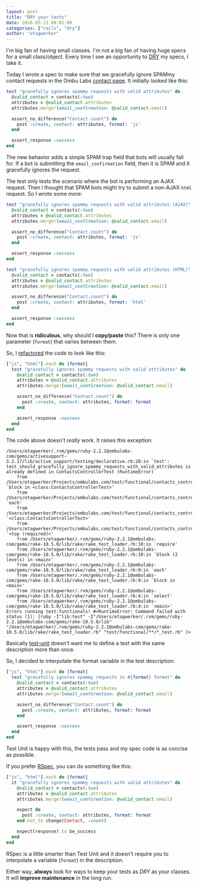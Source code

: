 ```yaml
---
layout: post
title: "DRY your tests"
date: 2016-05-13 09:01:00
categories: ["rails", "dry"]
author: "etagwerker"
---
```


I'm big fan of having small classes. I'm not a big fan of having huge specs for
a small class/object. Every time I see an opportunity to
[DRY](http://c2.com/cgi/wiki?DontRepeatYourself) my specs, I take it.

Today I wrote a spec to make sure that we gracefully ignore SPAMmy
contact requests in the Ombu Labs
[contact page](http://www.ombulabs.com/contact). It initially looked like this:

```ruby
test "gracefully ignores spammy requests with valid attributes" do
  @valid_contact = contacts(:two)
  attributes = @valid_contact.attributes
  attributes.merge!(email_confirmation: @valid_contact.email)

  assert_no_difference("Contact.count") do
    post :create, contact: attributes, format: 'js'
  end

  assert_response :success
end
```

The new behavior adds a simple SPAM trap field that bots will usually fall for.
If a bot is submitting the `email_confirmation` field, then it is SPAM and it
gracefully ignores the request.

The test only tests the scenario where the bot is performing an AJAX request.
Then I thought that SPAM bots might try to submit a non-AJAX `html` request.
So I wrote some more:

```ruby
test "gracefully ignores spammy requests with valid attributes (AJAX)" do
  @valid_contact = contacts(:two)
  attributes = @valid_contact.attributes
  attributes.merge!(email_confirmation: @valid_contact.email)

  assert_no_difference("Contact.count") do
    post :create, contact: attributes, format: 'js'
  end

  assert_response :success
end

test "gracefully ignores spammy requests with valid attributes (HTML)" do
  @valid_contact = contacts(:two)
  attributes = @valid_contact.attributes
  attributes.merge!(email_confirmation: @valid_contact.email)

  assert_no_difference("Contact.count") do
    post :create, contact: attributes, format: 'html'
  end

  assert_response :success
end
```

Now that is **ridiculous**, why should I **copy/paste** this? There is only one
parameter (`format`) that varies between them.

So, I [refactored](http://c2.com/cgi/wiki?RefactorMercilessly) the code to
look like this:

```ruby
["js", "html"].each do |format|
  test "gracefully ignores spammy requests with valid attributes" do
    @valid_contact = contacts(:two)
    attributes = @valid_contact.attributes
    attributes.merge!(email_confirmation: @valid_contact.email)

    assert_no_difference("Contact.count") do
      post :create, contact: attributes, format: format
    end

    assert_response :success
  end
end
```

The code above doesn't *really* work. It raises this exception:

    /Users/etagwerker/.rvm/gems/ruby-2.2.1@ombulabs-com/gems/activesupport-3.2.17/lib/active_support/testing/declarative.rb:28:in `test': test_should_gracefully_ignore_spammy_requests_with_valid_attributes is already defined in ContactsControllerTest (RuntimeError)
    	from /Users/etagwerker/Projects/ombulabs.com/test/functional/contacts_controller_test.rb:29:in `block in <class:ContactsControllerTest>'
    	from /Users/etagwerker/Projects/ombulabs.com/test/functional/contacts_controller_test.rb:28:in `each'
    	from /Users/etagwerker/Projects/ombulabs.com/test/functional/contacts_controller_test.rb:28:in `<class:ContactsControllerTest>'
    	from /Users/etagwerker/Projects/ombulabs.com/test/functional/contacts_controller_test.rb:3:in `<top (required)>'
    	from /Users/etagwerker/.rvm/gems/ruby-2.2.1@ombulabs-com/gems/rake-10.5.0/lib/rake/rake_test_loader.rb:10:in `require'
    	from /Users/etagwerker/.rvm/gems/ruby-2.2.1@ombulabs-com/gems/rake-10.5.0/lib/rake/rake_test_loader.rb:10:in `block (2 levels) in <main>'
    	from /Users/etagwerker/.rvm/gems/ruby-2.2.1@ombulabs-com/gems/rake-10.5.0/lib/rake/rake_test_loader.rb:9:in `each'
    	from /Users/etagwerker/.rvm/gems/ruby-2.2.1@ombulabs-com/gems/rake-10.5.0/lib/rake/rake_test_loader.rb:9:in `block in <main>'
    	from /Users/etagwerker/.rvm/gems/ruby-2.2.1@ombulabs-com/gems/rake-10.5.0/lib/rake/rake_test_loader.rb:4:in `select'
    	from /Users/etagwerker/.rvm/gems/ruby-2.2.1@ombulabs-com/gems/rake-10.5.0/lib/rake/rake_test_loader.rb:4:in `<main>'
    Errors running test:functionals! #<RuntimeError: Command failed with status (1): [ruby -I"lib:test" -I"/Users/etagwerker/.rvm/gems/ruby-2.2.1@ombulabs-com/gems/rake-10.5.0/lib" "/Users/etagwerker/.rvm/gems/ruby-2.2.1@ombulabs-com/gems/rake-10.5.0/lib/rake/rake_test_loader.rb" "test/functional/**/*_test.rb" ]>

Basically [test-unit](https://rubygems.org/gems/test-unit) doesn't want
me to define a test with the same description more than once.

So, I decided to interpolate the format variable in the test description:

```ruby
["js", "html"].each do |format|
  test "gracefully ignores spammy requests in #{format} format" do
    @valid_contact = contacts(:two)
    attributes = @valid_contact.attributes
    attributes.merge!(email_confirmation: @valid_contact.email)

    assert_no_difference("Contact.count") do
      post :create, contact: attributes, format: format
    end

    assert_response :success
  end
end
```

Test Unit is happy with this, the tests pass and my spec code is as concise as
possible.

If you prefer [RSpec](https://rubygems.org/gems/rspec), you can do something
like this:

```ruby
["js", "html"].each do |format|
  it "gracefully ignores spammy requests with valid attributes" do
    @valid_contact = contacts(:two)
    attributes = @valid_contact.attributes
    attributes.merge!(email_confirmation: @valid_contact.email)

    expect do
      post :create, contact: attributes, format: format
    end.not_to change(Contact, :count)

    expect(response).to be_success
  end
end
```

RSpec is a little smarter than Test Unit and it doesn't require you to
interpolate a variable (`format`) in the description.

Either way, **always** look for ways to keep your tests as *DRY* as your
classes. It will **improve maintenance** in the long run.

